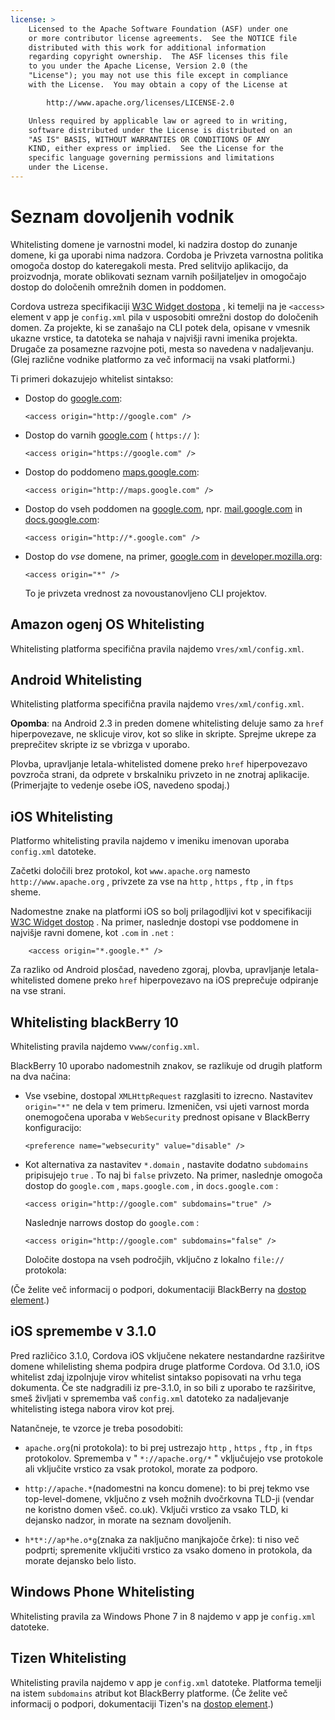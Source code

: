 ```yaml
---
license: >
    Licensed to the Apache Software Foundation (ASF) under one
    or more contributor license agreements.  See the NOTICE file
    distributed with this work for additional information
    regarding copyright ownership.  The ASF licenses this file
    to you under the Apache License, Version 2.0 (the
    "License"); you may not use this file except in compliance
    with the License.  You may obtain a copy of the License at

        http://www.apache.org/licenses/LICENSE-2.0

    Unless required by applicable law or agreed to in writing,
    software distributed under the License is distributed on an
    "AS IS" BASIS, WITHOUT WARRANTIES OR CONDITIONS OF ANY
    KIND, either express or implied.  See the License for the
    specific language governing permissions and limitations
    under the License.
---
```


# Seznam dovoljenih vodnik

Whitelisting domene je varnostni model, ki nadzira dostop do zunanje domene, ki ga uporabi nima nadzora. Cordoba je Privzeta varnostna politika omogoča dostop do kateregakoli mesta. Pred selitvijo aplikacijo, da proizvodnja, morate oblikovati seznam varnih pošiljateljev in omogočajo dostop do določenih omrežnih domen in poddomen.

Cordova ustreza specifikaciji [W3C Widget dostopa][1] , ki temelji na je `<access>` element v app je `config.xml` pila v usposobiti omrežni dostop do določenih domen. Za projekte, ki se zanašajo na CLI potek dela, opisane v vmesnik ukazne vrstice, ta datoteka se nahaja v najvišji ravni imenika projekta. Drugače za posamezne razvojne poti, mesta so navedena v nadaljevanju. (Glej različne vodnike platformo za več informacij na vsaki platformi.)

 [1]: http://www.w3.org/TR/widgets-access/

Ti primeri dokazujejo whitelist sintakso:

*   Dostop do [google.com][2]:
    
        <access origin="http://google.com" />
        

*   Dostop do varnih [google.com][3] ( `https://` ):
    
        <access origin="https://google.com" />
        

*   Dostop do poddomeno [maps.google.com][4]:
    
        <access origin="http://maps.google.com" />
        

*   Dostop do vseh poddomen na [google.com][2], npr. [mail.google.com][5] in [docs.google.com][6]:
    
        <access origin="http://*.google.com" />
        

*   Dostop do *vse* domene, na primer, [google.com][2] in [developer.mozilla.org][7]:
    
        <access origin="*" />
        
    
    To je privzeta vrednost za novoustanovljeno CLI projektov.

 [2]: http://google.com
 [3]: https://google.com
 [4]: http://maps.google.com
 [5]: http://mail.google.com
 [6]: http://docs.google.com
 [7]: http://developer.mozilla.org

## Amazon ogenj OS Whitelisting

Whitelisting platforma specifična pravila najdemo v`res/xml/config.xml`.

## Android Whitelisting

Whitelisting platforma specifična pravila najdemo v`res/xml/config.xml`.

**Opomba**: na Android 2.3 in preden domene whitelisting deluje samo za `href` hiperpovezave, ne sklicuje virov, kot so slike in skripte. Sprejme ukrepe za preprečitev skripte iz se vbrizga v uporabo.

Plovba, upravljanje letala-whitelisted domene preko `href` hiperpovezavo povzroča strani, da odprete v brskalniku privzeto in ne znotraj aplikacije. (Primerjajte to vedenje osebe iOS, navedeno spodaj.)

## iOS Whitelisting

Platformo whitelisting pravila najdemo v imeniku imenovan uporaba `config.xml` datoteke.

Začetki določili brez protokol, kot `www.apache.org` namesto `http://www.apache.org` , privzete za vse na `http` , `https` , `ftp` , in `ftps` sheme.

Nadomestne znake na platformi iOS so bolj prilagodljivi kot v specifikaciji [W3C Widget dostop][1] . Na primer, naslednje dostopi vse poddomene in najvišje ravni domene, kot `.com` in `.net` :

        <access origin="*.google.*" />
    

Za razliko od Android plosčad, navedeno zgoraj, plovba, upravljanje letala-whitelisted domene preko `href` hiperpovezavo na iOS preprečuje odpiranje na vse strani.

## Whitelisting blackBerry 10

Whitelisting pravila najdemo v`www/config.xml`.

BlackBerry 10 uporabo nadomestnih znakov, se razlikuje od drugih platform na dva načina:

*   Vse vsebine, dostopal `XMLHttpRequest` razglasiti to izrecno. Nastavitev `origin="*"` ne dela v tem primeru. Izmeničen, vsi ujeti varnost morda onemogočena uporaba v `WebSecurity` prednost opisane v BlackBerry konfiguracijo:
    
        <preference name="websecurity" value="disable" />
        

*   Kot alternativa za nastavitev `*.domain` , nastavite dodatno `subdomains` pripisujejo `true` . To naj bi `false` privzeto. Na primer, naslednje omogoča dostop do `google.com` , `maps.google.com` , in `docs.google.com` :
    
        <access origin="http://google.com" subdomains="true" />
        
    
    Naslednje narrows dostop do `google.com` :
    
        <access origin="http://google.com" subdomains="false" />
        
    
    Določite dostopa na vseh področjih, vključno z lokalno `file://` protokola:
    
    <access origin="*" subdomains="true" />

(Če želite več informacij o podpori, dokumentaciji BlackBerry na [dostop element][8].)

 [8]: https://developer.blackberry.com/html5/documentation/ww_developing/Access_element_834677_11.html

## iOS spremembe v 3.1.0

Pred različico 3.1.0, Cordova iOS vključene nekatere nestandardne razširitve domene whilelisting shema podpira druge platforme Cordova. Od 3.1.0, iOS whitelist zdaj izpolnjuje virov whitelist sintakso popisovati na vrhu tega dokumenta. Če ste nadgradili iz pre-3.1.0, in so bili z uporabo te razširitve, smeš življati v sprememba vaš `config.xml` datoteko za nadaljevanje whitelisting istega nabora virov kot prej.

Natančneje, te vzorce je treba posodobiti:

*   `apache.org`(ni protokola): to bi prej ustrezajo `http` , `https` , `ftp` , in `ftps` protokolov. Sprememba v " `*://apache.org/*` " vključujejo vse protokole ali vključite vrstico za vsak protokol, morate za podporo.

*   `http://apache.*`(nadomestni na koncu domene): to bi prej tekmo vse top-level-domene, vključno z vseh možnih dvočrkovna TLD-ji (vendar ne koristno domen všeč. co.uk). Vključi vrstico za vsako TLD, ki dejansko nadzor, in morate na seznam dovoljenih.

*   `h*t*://ap*he.o*g`(znaka za naključno manjkajoče črke): ti niso več podprti; spremenite vključiti vrstico za vsako domeno in protokola, da morate dejansko belo listo.

## Windows Phone Whitelisting

Whitelisting pravila za Windows Phone 7 in 8 najdemo v app je `config.xml` datoteke.

## Tizen Whitelisting

Whitelisting pravila najdemo v app je `config.xml` datoteke. Platforma temelji na istem `subdomains` atribut kot BlackBerry platforme. (Če želite več informacij o podpori, dokumentaciji Tizen's na [dostop element][9].)

 [9]: https://developer.tizen.org/help/index.jsp?topic=%2Forg.tizen.web.appprogramming%2Fhtml%2Fide_sdk_tools%2Fconfig_editor_w3celements.htm